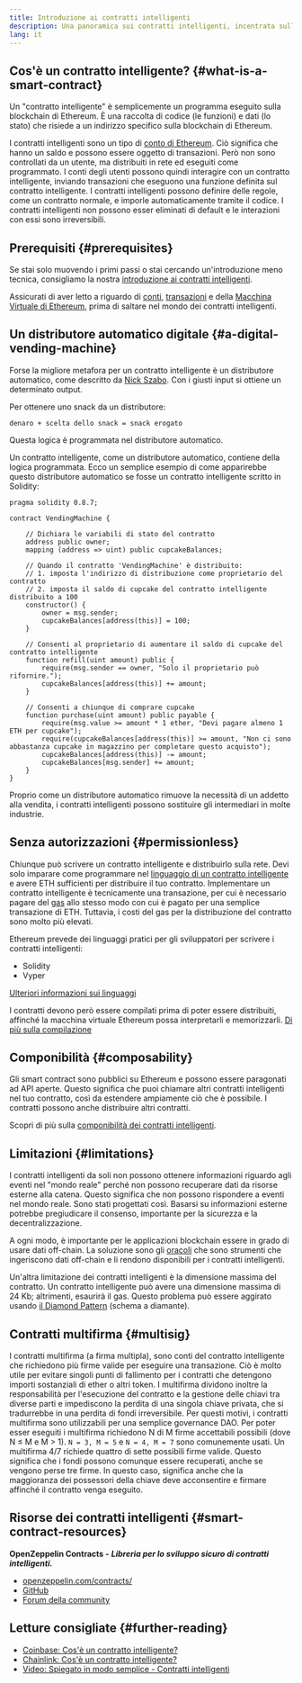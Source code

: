 ```yaml
---
title: Introduzione ai contratti intelligenti
description: Una panoramica sui contratti intelligenti, incentrata sulle loro caratteristiche e limitazioni uniche.
lang: it
---
```


## Cos'è un contratto intelligente? {#what-is-a-smart-contract}

Un "contratto intelligente" è semplicemente un programma eseguito sulla blockchain di Ethereum. È una raccolta di codice (le funzioni) e dati (lo stato) che risiede a un indirizzo specifico sulla blockchain di Ethereum.

I contratti intelligenti sono un tipo di [conto di Ethereum](/developers/docs/accounts/). Ciò significa che hanno un saldo e possono essere oggetto di transazioni. Però non sono controllati da un utente, ma distribuiti in rete ed eseguiti come programmato. I conti degli utenti possono quindi interagire con un contratto intelligente, inviando transazioni che eseguono una funzione definita sul contratto intelligente. I contratti intelligenti possono definire delle regole, come un contratto normale, e imporle automaticamente tramite il codice. I contratti intelligenti non possono esser eliminati di default e le interazioni con essi sono irreversibili.

## Prerequisiti {#prerequisites}

Se stai solo muovendo i primi passi o stai cercando un'introduzione meno tecnica, consigliamo la nostra [introduzione ai contratti intelligenti](/smart-contracts/).

Assicurati di aver letto a riguardo di [conti](/developers/docs/accounts/), [transazioni](/developers/docs/transactions/) e della [Macchina Virtuale di Ethereum](/developers/docs/evm/), prima di saltare nel mondo dei contratti intelligenti.

## Un distributore automatico digitale {#a-digital-vending-machine}

Forse la migliore metafora per un contratto intelligente è un distributore automatico, come descritto da [Nick Szabo](https://unenumerated.blogspot.com/). Con i giusti input si ottiene un determinato output.

Per ottenere uno snack da un distributore:

```
denaro + scelta dello snack = snack erogato
```

Questa logica è programmata nel distributore automatico.

Un contratto intelligente, come un distributore automatico, contiene della logica programmata. Ecco un semplice esempio di come apparirebbe questo distributore automatico se fosse un contratto intelligente scritto in Solidity:

```solidity
pragma solidity 0.8.7;

contract VendingMachine {

    // Dichiara le variabili di stato del contratto
    address public owner;
    mapping (address => uint) public cupcakeBalances;

    // Quando il contratto 'VendingMachine' è distribuito:
    // 1. imposta l'indirizzo di distribuzione come proprietario del contratto
    // 2. imposta il saldo di cupcake del contratto intelligente distribuito a 100
    constructor() {
        owner = msg.sender;
        cupcakeBalances[address(this)] = 100;
    }

    // Consenti al proprietario di aumentare il saldo di cupcake del contratto intelligente
    function refill(uint amount) public {
        require(msg.sender == owner, "Solo il proprietario può rifornire.");
        cupcakeBalances[address(this)] += amount;
    }

    // Consenti a chiunque di comprare cupcake
    function purchase(uint amount) public payable {
        require(msg.value >= amount * 1 ether, "Devi pagare almeno 1 ETH per cupcake");
        require(cupcakeBalances[address(this)] >= amount, "Non ci sono abbastanza cupcake in magazzino per completare questo acquisto");
        cupcakeBalances[address(this)] -= amount;
        cupcakeBalances[msg.sender] += amount;
    }
}
```

Proprio come un distributore automatico rimuove la necessità di un addetto alla vendita, i contratti intelligenti possono sostituire gli intermediari in molte industrie.

## Senza autorizzazioni {#permissionless}

Chiunque può scrivere un contratto intelligente e distribuirlo sulla rete. Devi solo imparare come programmare nel [linguaggio di un contratto intelligente](/developers/docs/smart-contracts/languages/) e avere ETH sufficienti per distribuire il tuo contratto. Implementare un contratto intelligente è tecnicamente una transazione, per cui è necessario pagare del [gas](/developers/docs/gas/) allo stesso modo con cui è pagato per una semplice transazione di ETH. Tuttavia, i costi del gas per la distribuzione del contratto sono molto più elevati.

Ethereum prevede dei linguaggi pratici per gli sviluppatori per scrivere i contratti intelligenti:

- Solidity
- Vyper

[Ulteriori informazioni sui linguaggi](/developers/docs/smart-contracts/languages/)

I contratti devono però essere compilati prima di poter essere distribuiti, affinché la macchina virtuale Ethereum possa interpretarli e memorizzarli. [Di più sulla compilazione](/developers/docs/smart-contracts/compiling/)

## Componibilità {#composability}

Gli smart contract sono pubblici su Ethereum e possono essere paragonati ad API aperte. Questo significa che puoi chiamare altri contratti intelligenti nel tuo contratto, così da estendere ampiamente ciò che è possibile. I contratti possono anche distribuire altri contratti.

Scopri di più sulla [componibilità dei contratti intelligenti](/developers/docs/smart-contracts/composability/).

## Limitazioni {#limitations}

I contratti intelligenti da soli non possono ottenere informazioni riguardo agli eventi nel "mondo reale" perché non possono recuperare dati da risorse esterne alla catena. Questo significa che non possono rispondere a eventi nel mondo reale. Sono stati progettati così. Basarsi su informazioni esterne potrebbe pregiudicare il consenso, importante per la sicurezza e la decentralizzazione.

A ogni modo, è importante per le applicazioni blockchain essere in grado di usare dati off-chain. La soluzione sono gli [oracoli](/developers/docs/oracles/) che sono strumenti che ingeriscono dati off-chain e li rendono disponibili per i contratti intelligenti.

Un'altra limitazione dei contratti intelligenti è la dimensione massima del contratto. Un contratto intelligente può avere una dimensione massima di 24 Kb; altrimenti, esaurirà il gas. Questo problema può essere aggirato usando [il Diamond Pattern](https://eips.ethereum.org/EIPS/eip-2535) (schema a diamante).

## Contratti multifirma {#multisig}

I contratti multifirma (a firma multipla), sono conti del contratto intelligente che richiedono più firme valide per eseguire una transazione. Ciò è molto utile per evitare singoli punti di fallimento per i contratti che detengono importi sostanziali di ether o altri token. I multifirma dividono inoltre la responsabilità per l'esecuzione del contratto e la gestione delle chiavi tra diverse parti e impediscono la perdita di una singola chiave privata, che si tradurrebbe in una perdita di fondi irreversibile. Per questi motivi, i contratti multifirma sono utilizzabili per una semplice governance DAO. Per poter esser eseguiti i multifirma richiedono N di M firme accettabili possibili (dove N ≤ M e M > 1). `N = 3, M = 5` e `N = 4, M = 7` sono comunemente usati. Un multifirma 4/7 richiede quattro di sette possibili firme valide. Questo significa che i fondi possono comunque essere recuperati, anche se vengono perse tre firme. In questo caso, significa anche che la maggioranza dei possessori della chiave deve acconsentire e firmare affinché il contratto venga eseguito.

## Risorse dei contratti intelligenti {#smart-contract-resources}

**OpenZeppelin Contracts -** **_Libreria per lo sviluppo sicuro di contratti intelligenti._**

- [openzeppelin.com/contracts/](https://openzeppelin.com/contracts/)
- [GitHub](https://github.com/OpenZeppelin/openzeppelin-contracts)
- [Forum della community](https://forum.openzeppelin.com/c/general/16)

## Letture consigliate {#further-reading}

- [Coinbase: Cos'è un contratto intelligente?](https://www.coinbase.com/learn/crypto-basics/what-is-a-smart-contract)
- [Chainlink: Cos'è un contratto intelligente?](https://chain.link/education/smart-contracts)
- [Video: Spiegato in modo semplice - Contratti intelligenti](https://youtu.be/ZE2HxTmxfrI)
